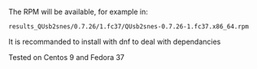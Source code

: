 The RPM will be available, for example in:

```
results_QUsb2snes/0.7.26/1.fc37/QUsb2snes-0.7.26-1.fc37.x86_64.rpm
```

It is recommanded to install with dnf to deal with dependancies

Tested on Centos 9 and Fedora 37